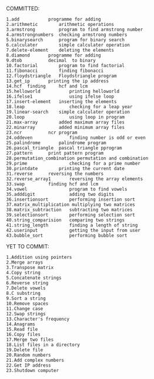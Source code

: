 

COMMITTED:


	1.add 			programme for adding 
	2.arithmetic 		arithmetic operations
	3.armstrong 		program to find armstrong number 
	4.armstrongnumbers 	checking armstrong numbers 
	5.binarysearch 		program for binary search 
	6.calculater 		simple calculater operation 
	7.delete-element 	deleting the elements 
	8.diamond 		programme for adding 
	9.dtob 			decimal	 to binary 
	10.factorial 		program to find factorial 
	11.fibonacci 		finding fibonacci 
	12.floydstriangle 	Floydstriangle program 
	13.get_ip 		printing the ip address 
	14.hcf 	finding 	hcf and lcm 
	15.helloworld           printing helloworld 
	16.ifelse1              using ifelse loop
	17.insert-element 	inserting the elements 
	18.leap                 checking for a leap year
	19.linear-search 	simple calculater operation
	20.loop                 using loop in program
	21.max-array 		added maximum array files 
	22.minarray 		added minimum array files 
	23.ncr 			ncr program 
	24.oddeven              finding number is odd or even 
	25.palindrome 		palindrome program 
	26.pascal_triangle 	pascal triangle pprogram 
	27.pattern 		print pattern program 
	28.permutation_combination permutation and combination 
	29.prime                checking for a prime number 
	30.printdate 		printing the current date 
	31.reverse 		reversing the numbers 
	32.reverse_array1       reversing the array elements 
	33.swap 		finding hcf and lcm 
	34.vowel                program to find vowels 
	35.adddigit             adding two digits
	36.insertionsort        performing insertion sort
	37.matrix_multiplication multiplying two matrices
	38.matrix_subtraction   subtracting two matrices
	39.selectionsort        performing selection sort
	40.string_comparision   comparing two strings
	41.string_length        finding a length of string
	42.userinput            getting the input from user
	43.bubble_sort          performing bubble sort
	




YET TO COMMIT:

	1.Addition using pointers
	2.Merge arrays
	3.Transpose matrix
	4.Copy string
	5.Concatenate strings
	6.Reverse string
	7.Delete vowels
	8.C substring
	9.Sort a string
	10.Remove spaces
	11.Change case
	12.Swap strings
	13.Character's frequency
	14.Anagrams
	15.Read file
	16.Copy files	
	17.Merge two files
	18.List files in a directory
	19.Delete file
	20.Random numbers
	21.Add complex numbers
	22.Get IP address
	23.Shutdown computer


